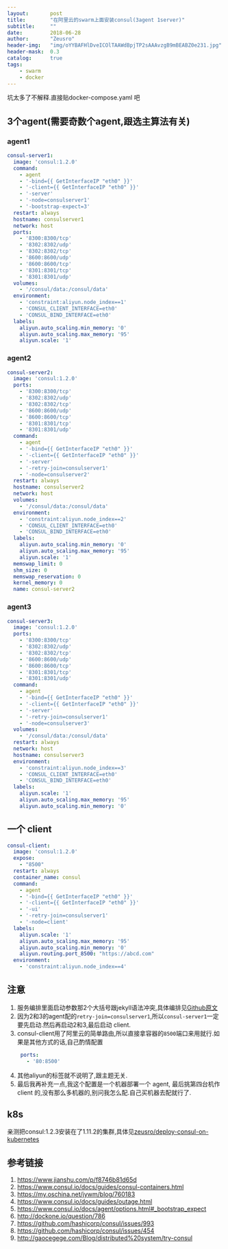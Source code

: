 ```yaml
---
layout:       post
title:        "在阿里云的swarm上面安装consul(3agent 1server)"
subtitle:     ""
date:         2018-06-28
author:       "Zeusro"
header-img:   "img/oYYBAFHlDveICOlTAAWdBpjTP2sAAAvzgB9mBEABZ0e231.jpg"
header-mask:  0.3
catalog:      true
tags:
    - swarm
    - docker
---
```


坑太多了不解释.直接贴docker-compose.yaml 吧


## 3个agent(需要奇数个agent,跟选主算法有关)

### agent1

```yaml
consul-server1:
  image: 'consul:1.2.0'
  command:
    - agent
    - '-bind={{ GetInterfaceIP "eth0" }}'
    - '-client={{ GetInterfaceIP "eth0" }}'
    - '-server'
    - '-node=consulserver1'
    - '-bootstrap-expect=3'
  restart: always
  hostname: consulserver1
  network: host
  ports:
    - '8300:8300/tcp'
    - '8302:8302/udp'
    - '8302:8302/tcp'
    - '8600:8600/udp'
    - '8600:8600/tcp'
    - '8301:8301/tcp'
    - '8301:8301/udp'
  volumes:
    - '/consul/data:/consul/data'
  environment:
    - 'constraint:aliyun.node_index==1'
    - 'CONSUL_CLIENT_INTERFACE=eth0'
    - 'CONSUL_BIND_INTERFACE=eth0'
  labels:
    aliyun.auto_scaling.min_memory: '0'
    aliyun.auto_scaling.max_memory: '95'
    aliyun.scale: '1'
```

### agent2

```yaml
consul-server2:
  image: 'consul:1.2.0'
  ports:
    - '8300:8300/tcp'
    - '8302:8302/udp'
    - '8302:8302/tcp'
    - '8600:8600/udp'
    - '8600:8600/tcp'
    - '8301:8301/tcp'
    - '8301:8301/udp' 
  command:
    - agent
    - '-bind={{ GetInterfaceIP "eth0" }}'
    - '-client={{ GetInterfaceIP "eth0" }}'
    - '-server'
    - '-retry-join=consulserver1'
    - '-node=consulserver2'
  restart: always
  hostname: consulserver2
  network: host
  volumes:
    - '/consul/data:/consul/data'
  environment:
    - 'constraint:aliyun.node_index==2'
    - 'CONSUL_CLIENT_INTERFACE=eth0'
    - 'CONSUL_BIND_INTERFACE=eth0'   
  labels:
    aliyun.auto_scaling.min_memory: '0'
    aliyun.auto_scaling.max_memory: '95'
    aliyun.scale: '1'
  memswap_limit: 0
  shm_size: 0
  memswap_reservation: 0
  kernel_memory: 0
  name: consul-server2
```

### agent3

```yaml
consul-server3:
  image: 'consul:1.2.0'
  ports:
    - '8300:8300/tcp'
    - '8302:8302/udp'
    - '8302:8302/tcp'
    - '8600:8600/udp'
    - '8600:8600/tcp'
    - '8301:8301/tcp'
    - '8301:8301/udp'
  command:
    - agent
    - '-bind={{ GetInterfaceIP "eth0" }}'
    - '-client={{ GetInterfaceIP "eth0" }}'
    - '-server'
    - '-retry-join=consulserver1'
    - '-node=consulserver3'  
  volumes:
    - '/consul/data:/consul/data'
  restart: always
  network: host
  hostname: consulserver3
  environment:
    - 'constraint:aliyun.node_index==3'
    - 'CONSUL_CLIENT_INTERFACE=eth0'
    - 'CONSUL_BIND_INTERFACE=eth0'   
  labels:
    aliyun.scale: '1'
    aliyun.auto_scaling.max_memory: '95'
    aliyun.auto_scaling.min_memory: '0'
```

## 一个 client

```yaml
consul-client:
  image: 'consul:1.2.0'
  expose:
    - "8500"
  restart: always    
  container_name: consul  
  command:
    - agent
    - '-bind={{ GetInterfaceIP "eth0" }}'
    - '-client={{ GetInterfaceIP "eth0" }}'
    - '-ui'
    - '-retry-join=consulserver1'
    - '-node=client'
  labels:
    aliyun.scale: '1'  
    aliyun.auto_scaling.max_memory: '95'
    aliyun.auto_scaling.min_memory: '0'      
    aliyun.routing.port_8500: "https://abcd.com"
  environment:
    - 'constraint:aliyun.node_index==4'
```

## 注意

1. 服务编排里面启动参数那2个大括号跟jekyll语法冲突,具体编排见[Github原文](https://github.com/zeusro/Zeusro.github.io/blob/master/_posts/2018-06-28-consul-on-aliyun-swarm.md)
1. 因为2和3的agent配的`retry-join=consulserver1`,所以`consul-server1`一定要先启动.然后再启动2和3,最后启动 client.
1. consul-client用了阿里云的简单路由,所以直接拿容器的`8500`端口来用就行.如果是其他方式的话,自己酌情配置
    ```yaml
     ports:
       - '80:8500'
    ```
1. 其他aliyun的标签就不说明了,跟主题无关.
1. 最后我再补充一点,我这个配置是一个机器部署一个 agent, 最后挑第四台机作 client 的,没有那么多机器的,别问我怎么配.自己买机器去配就行了.

## k8s

亲测把consul:1.2.3安装在了1.11.2的集群,具体见[zeusro/deploy-consul-on-kubernetes](https://github.com/zeusro/deploy-consul-on-kubernetes)

## 参考链接

1. https://www.jianshu.com/p/f8746b81d65d
1. https://www.consul.io/docs/guides/consul-containers.html
1. https://my.oschina.net/jywm/blog/760183
1. https://www.consul.io/docs/guides/outage.html
1. https://www.consul.io/docs/agent/options.html#_bootstrap_expect
1. http://dockone.io/question/786
1. https://github.com/hashicorp/consul/issues/993
1. https://github.com/hashicorp/consul/issues/454 
1. http://gaocegege.com/Blog/distributed%20system/try-consul
